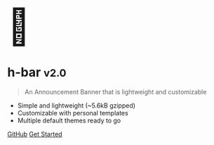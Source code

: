 <!-- _coverpage.md -->

<span style="font-size: 5rem;">📣</span>

# h-bar <small>v2.0</small>

> An Announcement Banner that is lightweight and customizable

- Simple and lightweight (~5.6kB gzipped)
- Customizable with personal templates
- Multiple default themes ready to go

[GitHub](https://github.com/reecem/h-bar/)
[Get Started](#h-bar-lightweight-announcement-bar)
